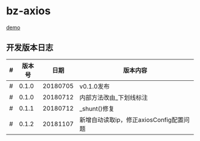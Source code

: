 # bz-axios

[demo](https://bozhongfe.github.io/bz-axios/dist/demo/)


## 开发版本日志

|#|版本号|日期|版本内容|
|---|---|---|---|
|#|0.1.0|20180705| v0.1.0发布
|#|0.1.0|20180712| 内部方法改由_下划线标注
|#|0.1.1|20180712| _shunt()修复
|#|0.1.2|20181107| 新增自动读取ip，修正axiosConfig配置问题